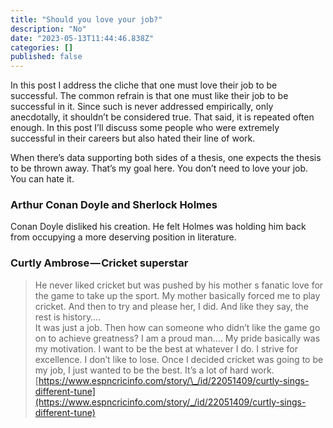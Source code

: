 ```yaml
---
title: "Should you love your job?"
description: "No"
date: "2023-05-13T11:44:46.838Z"
categories: []
published: false
---
```


In this post I address the cliche that one must love their job to be successful. The common refrain is that one must like their job to be successful in it. Since such is never addressed empirically, only anecdotally, it shouldn’t be considered true. That said, it is repeated often enough. In this post I’ll discuss some people who were extremely successful in their careers but also hated their line of work.

When there’s data supporting both sides of a thesis, one expects the thesis to be thrown away. That’s my goal here. You don’t need to love your job. You can hate it.

### Arthur Conan Doyle and Sherlock Holmes

Conan Doyle disliked his creation. He felt Holmes was holding him back from occupying a more deserving position in literature.

### Curtly Ambrose — Cricket superstar

> He never liked cricket but was pushed by his mother s fanatic love for the game to take up the sport. My mother basically forced me to play cricket. And then to try and please her, I did. And like they say, the rest is history….  
> It was just a job. Then how can someone who didn’t like the game go on to achieve greatness? I am a proud man.… My pride basically was my motivation. I want to be the best at whatever I do. I strive for excellence. I don’t like to lose. Once I decided cricket was going to be my job, I just wanted to be the best. It’s a lot of hard work. [https://www.espncricinfo.com/story/\_/id/22051409/curtly-sings-different-tune](https://www.espncricinfo.com/story/_/id/22051409/curtly-sings-different-tune)
